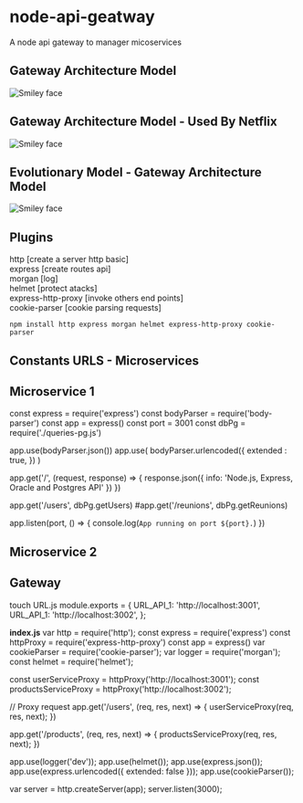 # node-api-geatway
A node api gateway to manager micoservices


<h2> Gateway Architecture Model </h2>

<img src="https://static.imasters.com.br/wp-content/uploads/2018/06/25111108/api-gateway-1.png" alt="Smiley face">


<h2> Gateway Architecture Model - Used By Netflix</h2>

<img src="https://static.imasters.com.br/wp-content/uploads/2018/06/25111152/paved-paas-to-microservices-7-638.jpg" alt="Smiley face">

<br/>

<h2> Evolutionary Model - Gateway Architecture Model</h2>
<img src="https://static.imasters.com.br/wp-content/uploads/2018/06/25111307/api-gateway-evolutinary-design.png" alt="Smiley face">



<h2> Plugins </h2>
http [create a server http basic]</br>
express [create routes api]</br>
morgan [log]</br>
helmet [protect atacks]</br>
express-http-proxy [invoke others end points]</br>
cookie-parser [cookie parsing requests]</br>

```
npm install http express morgan helmet express-http-proxy cookie-parser
```


<h2> Constants URLS - Microservices </h2>

<h2> Microservice 1 </h2>
const express = require('express')
const bodyParser = require('body-parser')
const app = express()
const port = 3001
const dbPg = require('./queries-pg.js')


app.use(bodyParser.json())
app.use(
    bodyParser.urlencoded({
        extended : true,
    })
)

app.get('/', (request, response) => {
    response.json({ info: 'Node.js, Express, Oracle and Postgres API' })
})

app.get('/users', dbPg.getUsers)
#app.get('/reunions', dbPg.getReunions)

app.listen(port, () => {
    console.log(`App running on port ${port}.`)
  })

<h2> Microservice 2 </h2>


<h2> Gateway </h2>
touch URL.js
module.exports = {
  URL_API_1: 'http://localhost:3001',
  URL_API_1: 'http://localhost:3002',
};


<b>index.js</b>
var http = require('http');
const express = require('express')
const httpProxy = require('express-http-proxy')
const app = express()
var cookieParser = require('cookie-parser');
var logger = require('morgan');
const helmet = require('helmet');

const userServiceProxy = httpProxy('http://localhost:3001');
const productsServiceProxy = httpProxy('http://localhost:3002');

// Proxy request
app.get('/users', (req, res, next) => {
  userServiceProxy(req, res, next);
})

app.get('/products', (req, res, next) => {
  productsServiceProxy(req, res, next);
})

app.use(logger('dev'));
app.use(helmet());
app.use(express.json());
app.use(express.urlencoded({ extended: false }));
app.use(cookieParser());

var server = http.createServer(app);
server.listen(3000);
